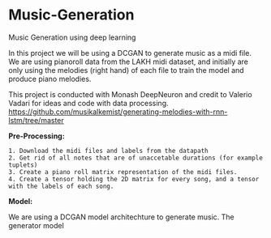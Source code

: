 # Music-Generation
Music Generation using deep learning


In this project we will be using a DCGAN to generate music as a midi file. We are using pianoroll data from the LAKH midi dataset, and initially are only using the melodies (right hand) of each file to train the model and produce piano melodies. 

This project is conducted with Monash DeepNeuron and credit to Valerio Vadari for ideas and code with data processing. https://github.com/musikalkemist/generating-melodies-with-rnn-lstm/tree/master

**Pre-Processing:**

    1. Download the midi files and labels from the datapath
    2. Get rid of all notes that are of unaccetable durations (for example tuplets)
    3. Create a piano roll matrix representation of the midi files.
    4. Create a tensor holding the 2D matrix for every song, and a tensor with the labels of each song.

**Model:**

   We are using a DCGAN model architechture to generate music. The generator model 
